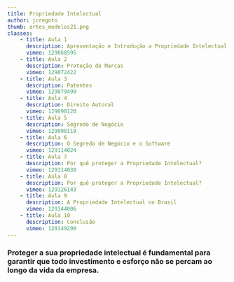 ```yaml
---
title: Propriedade Intelectual
author: jcregoto
thumb: artes_modelos21.png
classes:
    - title: Aula 1
      description: Apresentação e Introdução a Propriedade Intelectual
      vimeo: 129068595
    - title: Aula 2
      description: Proteção de Marcas
      vimeo: 129072422
    - title: Aula 3
      description: Patentes
      vimeo: 129079499
    - title: Aula 4
      description: Direito Autoral
      vimeo: 129098120
    - title: Aula 5
      description: Segredo de Negócio
      vimeo: 129098119
    - title: Aula 6
      description: O Segredo de Negócio e o Software
      vimeo: 129114024
    - title: Aula 7
      description: Por quê proteger a Propriedade Intelectual?
      vimeo: 129114030
    - title: Aula 8
      description: Por quê proteger a Propriedade Intelectual?
      vimeo: 129126143
    - title: Aula 9
      description: A Propriedade Intelectual no Brasil
      vimeo: 129144006
    - title: Aula 10
      description: Conclusão
      vimeo: 129149299
---
```

<h3>Proteger a sua propriedade intelectual é fundamental para garantir que todo investimento e esforço não se percam ao longo da vida da empresa.</h3>
